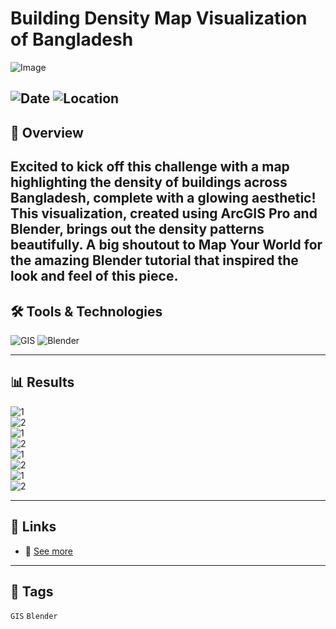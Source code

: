 # Building Density Map Visualization of Bangladesh

![Image](https://framerusercontent.com/images/0vyAhj6IQhm0HQnOXQLiGs5jJDo.png?width=934&height=925)  

![Date](https://img.shields.io/badge/17/11/2024-17/11/2024-blue) 
![Location](https://img.shields.io/badge/Location-Rajshahi-green) 
---

## 📝 Overview
Excited to kick off this challenge with a map highlighting the density of buildings across Bangladesh, complete with a glowing aesthetic! This visualization, created using ArcGIS Pro and Blender, brings out the density patterns beautifully. A big shoutout to Map Your World for the amazing Blender tutorial that inspired the look and feel of this piece.
---

## 🛠️ Tools & Technologies
![GIS](https://img.shields.io/badge/GIS-ArcGIS-green) 
![Blender](https://img.shields.io/badge/Blender-red)  

---

## 📊 Results

![1](https://framerusercontent.com/images/U5ENRPvVdpomhh2B3RJJFevSlc.png?width=939&height=944)  
![2](https://framerusercontent.com/images/9vVEH1Ym7YxtZG0GNGUgFuYCQ.png?width=942&height=942)  
![1](https://framerusercontent.com/images/KG4wtIfE8rBDpYEKCm94QOD5sAU.png?width=937&height=940)  
![2](https://framerusercontent.com/images/w77DLHTHhdHjZDWmPQbsZJW1Qh8.png?width=945&height=941)  
![1](https://framerusercontent.com/images/Cmy2grKGFfpoIqor9C7xjwrgekU.png?width=938&height=936)  
![2](https://framerusercontent.com/images/iOJgp6QsftQhCGVg1kBomvA0A.png?width=936&height=938)  
![1](https://framerusercontent.com/images/YJI3siaEMmD9FM83ihzzAUe6Vc.png?width=938&height=927)  
![2](https://framerusercontent.com/images/vnpS6YiGnHKH0xFUeYdFzeBr4.png?width=943&height=935)  

---

## 📎 Links
- 🔗 [See more](https://www.linkedin.com/posts/imtiajiqbalmahfuj_buildings-density-map-of-bangladesh-by-imtiaj-activity-7258214376904523777-zJrI?utm_source=share&utm_medium=member_desktop)  

---

## 🔖 Tags
`GIS` `Blender` 
